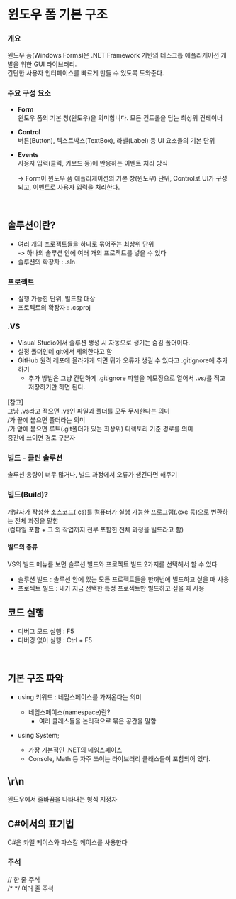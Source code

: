 # 윈도우 폼 기본 구조

### 개요
윈도우 폼(Windows Forms)은 .NET Framework 기반의 데스크톱 애플리케이션 개발을 위한 GUI 라이브러리.  
간단한 사용자 인터페이스를 빠르게 만들 수 있도록 도와준다.

### 주요 구성 요소

- **Form**  
  윈도우 폼의 기본 창(윈도우)을 의미합니다. 모든 컨트롤을 담는 최상위 컨테이너

- **Control**  
  버튼(Button), 텍스트박스(TextBox), 라벨(Label) 등 UI 요소들의 기본 단위

- **Events**  
  사용자 입력(클릭, 키보드 등)에 반응하는 이벤트 처리 방식

  -> Form이 윈도우 폼 애플리케이션의 기본 창(윈도우) 단위, Control로 UI가 구성되고, 이벤트로 사용자 입력을 처리한다.

<br>

## 솔루션이란?
* 여러 개의 프로젝트들을 하나로 묶어주는 최상위 단위     
-> 하나의 솔루션 안에 여러 개의 프로젝트를 넣을 수 있다
* 솔루션의 확장자 : .sln

### 프로젝트
* 실행 가능한 단위, 빌드할 대상
* 프로젝트의 확장자 : .csproj

### .VS
* Visual Studio에서 솔루션 생성 시 자동으로 생기는 숨김 폴더이다.
* 설정 폴더인데 git에서 제외한다고 함
* GitHub 원격 레포에 올라가게 되면 뭐가 오류가 생길 수 있다고 .gitignore에 추가하기
  * 추가 방법은 그냥 간단하게 .gitignore 파일을 메모장으로 열어서 .vs/를 적고 저장하기만 하면 된다.

[참고]   
  그냥 .vs라고 적으면 .vs인 파일과 폴더를 모두 무시한다는 의미  
  /가 끝에 붙으면 폴더라는 의미  
  /가 앞에 붙으면 루트(.git폴더가 있는 최상위) 디렉토리 기준 경로를 의미  
  중간에 쓰이면 경로 구분자

### 빌드 - 클린 솔루션
솔루션 용량이 너무 많거나, 빌드 과정에서 오류가 생긴다면 해주기

### 빌드(Build)?
개발자가 작성한 소스코드(.cs)를 컴퓨터가 실행 가능한 프로그램(.exe 등)으로 변환하는 전체 과정을 말함  
(컴파일 포함 + 그 외 작업까지 전부 포함한 전체 과정을 빌드라고 함)

#### 빌드의 종류
VS의 빌드 메뉴를 보면
솔루션 빌드와 프로젝트 빌드 2가지를 선택해서 할 수 있다

* 솔루션 빌드 : 솔루션 안에 있는 모든 프로젝트들을 한꺼번에 빌드하고 싶을 때 사용  
* 프로젝트 빌드 : 내가 지금 선택한 특정 프로젝트만 빌드하고 싶을 때 사용

## 코드 실행
* 디버그 모드 실행 : F5
* 디버깅 없이 실행 : Ctrl + F5

<br>

## 기본 구조 파악
* using 키워드 : 네임스페이스를 가져온다는 의미
  * 네임스페이스(namespace)란?
    * 여러 클래스들을 논리적으로 묶은 공간을 말함

* using System;
  * 가장 기본적인 .NET의 네임스페이스
  * Console, Math 등 자주 쓰이는 라이브러리 클래스들이 포함되어 있다.

## \r\n 
윈도우에서 줄바꿈을 나타내는 형식 지정자
 
## C#에서의 표기법  
C#은 카멜 케이스와 파스칼 케이스를 사용한다

### 주석
// 한 줄 주석  
/* */  여러 줄 주석
